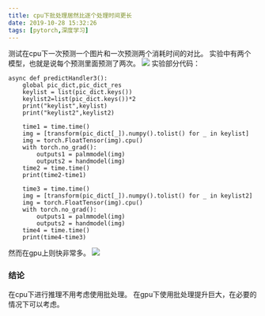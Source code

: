 ```yaml
---
title: cpu下批处理居然比逐个处理时间更长
date: 2019-10-28 15:32:26
tags: [pytorch,深度学习]
---
```

测试在cpu下一次预测一个图片和一次预测两个消耗时间的对比。
实验中有两个模型，也就是说每个预测里面预测了两次。
![](screenshot_69.png)
实验部分代码：
```
async def predictHandler3():
    global pic_dict,pic_dict_res
    keylist = list(pic_dict.keys())
    keylist2=list(pic_dict.keys())*2
    print("keylist",keylist)
    print("keylist2",keylist2)

    time1 = time.time()
    img = [transform(pic_dict[_]).numpy().tolist() for _ in keylist]
    img = torch.FloatTensor(img).cpu()
    with torch.no_grad():
        outputs1 = palmmodel(img)
        outputs2 = handmodel(img)
    time2 = time.time()
    print(time2-time1)

    time3 = time.time()
    img = [transform(pic_dict[_]).numpy().tolist() for _ in keylist2]
    img = torch.FloatTensor(img).cpu()
    with torch.no_grad():
        outputs1 = palmmodel(img)
        outputs2 = handmodel(img)
    time4 = time.time()
    print(time4-time3)
```
然而在gpu上则快非常多。
![](screenshot_70.png)
### 结论
在cpu下进行推理不用考虑使用批处理。
在gpu下使用批处理提升巨大，在必要的情况下可以考虑。
